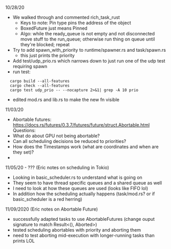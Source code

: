 10/28/20

- We walked through and commented rich_task_rust
  - Keys to note: Pin type pins the address of the object
  - BoxedFuture just means Pinned
  - Algo: while the ready_queue is not empty and not disconnected move stuff to
    the run_queue; otherwise run thing on queue until they're blocked; repeat
- Try to add spawn_with_priority to runtime/spawner.rs and task/spawn.rs
  - this just prints the priority
- Add test/udp_prio.rs which narrows down to just run one of the udp test
  requiring spawn
- run test: 
``` 
  cargo build --all-features
  cargo check --all-features
  cargo test udp_prio -- --nocapture 2>&1| grep -A 10 prio
```
- edited mod.rs and lib.rs to make the new fn visible 

11/03/20

- Abortable futures: https://docs.rs/futures/0.3.7/futures/future/struct.Abortable.html
Questions: 
- What do about GPU not being abortable?
- Can all scheduling decisions be reduced to priorities?
- How does the Timestamps work (what are coordinates and when are they set)?
- 

11/05/20 - ??? (Eric notes on scheduling in Tokio)
- Looking in basic_scheduler.rs to understand what is going on
- They seem to have thread specific queues and a shared queue as well
- I need to look at how these queues are used (looks like FIFO lol)
- In addition how the scheduling actually happens (task/mod.rs? or if basic_scheduler is a red herring)

11/09/2020 (Eric notes on Abortable Future)
- successfully adapted tasks to use AbortableFutures (change ouput signature to match Result<(), Aborted>)
- tested scheduling abortables with priority and aborting them
- need to test aborting mid-execution with longer-running tasks than prints LOL